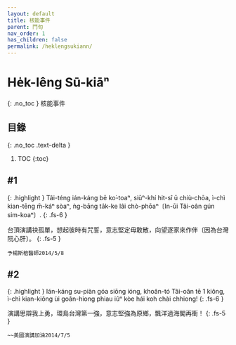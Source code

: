 ```yaml
---
layout: default
title: 核能事件
parent: 鬥句
nav_order: 1
has_children: false
permalink: /heklengsukiann/
---
```


# He̍k-lêng Sū-kiāⁿ
{: .no_toc }
核能事件

## 目錄
{: .no_toc .text-delta }

1. TOC
{:toc}

## #1

{: .highlight }
Tâi-téng ián-káng bē ko͘-toaⁿ, siūⁿ-khí hit-sî ū chiù-chōa, ì-chì kian-tēng m̄-káⁿ sòaⁿ, ǹg-bāng ta̍k-ke lâi chò-phōaⁿ〔In-ūi Tâi-oân gún sim-koaⁿ〕.
{: .fs-6 }

台頂演講袂孤單，想起彼時有咒誓，意志堅定毋敢散，向望逐家來作伴〔因為台灣阮心肝〕。
{: .fs-5 }

```
予楊斯棓醫師2014/5/8
```

## #2

{: .highlight }
Ián-káng su-piàn góa siōng ióng, khoân-tó Tâi-oân tē 1 kiông, ì-chì kian-kiông ùi goân-hiong phiau iûⁿ kòe hái koh chài chhiong!
{: .fs-6 }

演講思辯我上勇，環島台灣第一強，意志堅強為原鄉，飄洋過海閣再衝！
{: .fs-5 }

```
~~美國演講加油2014/7/5
```
